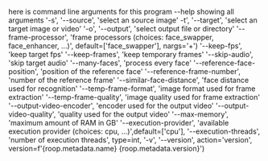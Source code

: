 here is command line arguments for this program
--help  showing all arguments
'-s', '--source',                          'select an source image'
-t', '--target',                           'select an target image or video'
'-o', '--output',                          'select output file or directory'
'--frame-processor',                       'frame processors (choices: face_swapper, face_enhancer, ...)', default=['face_swapper'], nargs='+')
'--keep-fps',                              'keep target fps'
'--keep-frames',                           'keep temporary frames'
'--skip-audio',                            'skip target audio'
'--many-faces',                            'process every face'
'--reference-face-position',               'position of the reference face'
'--reference-frame-number',                'number of the reference frame'
'--similar-face-distance',                 'face distance used for recognition'
'--temp-frame-format',                     'image format used for frame extraction'
'--temp-frame-quality',                    'image quality used for frame extraction'
'--output-video-encoder',                  'encoder used for the output video'
'--output-video-quality',                  'quality used for the output video'
'--max-memory',                            'maximum amount of RAM in GB'
'--execution-provider',                    'available execution provider (choices: cpu, ...)',default=['cpu'], 
'--execution-threads',                     'number of execution threads', type=int,
'-v', '--version', action='version', version=f'{roop.metadata.name} {roop.metadata.version}')
